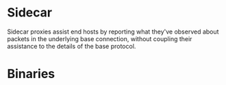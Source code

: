 # Sidecar

Sidecar proxies assist end hosts by reporting what they've observed about
packets in the underlying base connection, without coupling their assistance
to the details of the base protocol.

# Binaries


